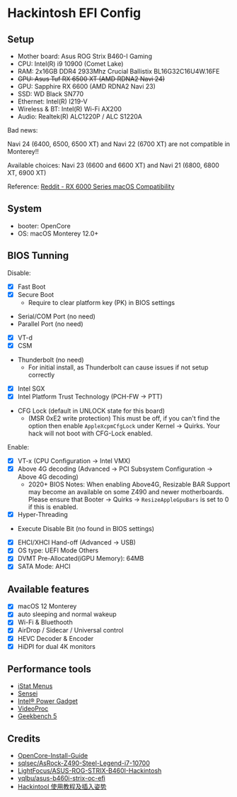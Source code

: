 # Hackintosh EFI Config

## Setup

- Mother board: Asus ROG Strix B460-I Gaming
- CPU: Intel(R) i9 10900 (Comet Lake)
- RAM: 2x16GB DDR4 2933Mhz Crucial Ballistix BL16G32C16U4W.16FE
- ~~GPU: Asus Tuf RX 6500 XT (AMD RDNA2 Navi 24)~~
- GPU: Sapphire RX 6600 (AMD RDNA2 Navi 23)
- SSD: WD Black SN770
- Ethernet: Intel(R) I219-V
- Wireless & BT: Intel(R) Wi-Fi AX200
- Audio: Realtek(R) ALC1220P / ALC S1220A

Bad news:

Navi 24 (6400, 6500, 6500 XT) and Navi 22 (6700 XT) are not compatible in
Monterey!!

Available choices: Navi 23 (6600 and 6600 XT) and Navi 21 (6800, 6800 XT, 6900
XT)

Reference:
[Reddit - RX 6000 Series macOS Compatibility](https://www.reddit.com/r/hackintosh/comments/s357a3/rx_6000_series_macos_compatibility)

## System

- booter: OpenCore
- OS: macOS Monterey 12.0+

## BIOS Tunning

Disable:

- [x] Fast Boot
- [x] Secure Boot
  - Require to clear platform key (PK) in BIOS settings
- Serial/COM Port (no need)
- Parallel Port (no need)
- [x] VT-d
- [x] CSM
- Thunderbolt (no need)
  - For initial install, as Thunderbolt can cause issues if not setup correctly
- [x] Intel SGX
- [x] Intel Platform Trust Technology (PCH-FW -> PTT)
- CFG Lock (default in UNLOCK state for this board)
  - (MSR 0xE2 write protection) This must be off, if you can't find the option
    then enable `AppleXcpmCfgLock` under Kernel -> Quirks. Your hack will not
    boot with CFG-Lock enabled.

Enable:

- [x] VT-x (CPU Configuration -> Intel VMX)
- [x] Above 4G decoding (Advanced -> PCI Subsystem Configuration -> Above 4G
      decoding)
  - 2020+ BIOS Notes: When enabling Above4G, Resizable BAR Support may become an
    available on some Z490 and newer motherboards. Please ensure that Booter ->
    Quirks -> `ResizeAppleGpuBars` is set to 0 if this is enabled.
- [x] Hyper-Threading
- Execute Disable Bit (no found in BIOS settings)
- [x] EHCI/XHCI Hand-off (Advanced -> USB)
- [x] OS type: UEFI Mode Others
- [x] DVMT Pre-Allocated(iGPU Memory): 64MB
- [x] SATA Mode: AHCI

## Available features

- [x] macOS 12 Monterey
- [x] auto sleeping and normal wakeup
- [x] Wi-Fi & Bluethooth
- [x] AirDrop / Sidecar / Universal control
- [x] HEVC Decoder & Encoder
- [x] HiDPI for dual 4K monitors

## Performance tools

- [iStat Menus](https://bjango.com/mac/istatmenus)
- [Sensei](https://sensei.app)
- [Intel® Power Gadget](https://www.intel.com/content/www/us/en/developer/articles/tool/power-gadget.html)
- [VideoProc](https://www.videoproc.com/)
- [Geekbench 5](https://www.geekbench.com/)

## Credits

- [OpenCore-Install-Guide](https://dortania.github.io/OpenCore-Install-Guide/config.plist/comet-lake.html)
- [sqlsec/AsRock-Z490-Steel-Legend-i7-10700](https://github.com/sqlsec/AsRock-Z490-Steel-Legend-i7-10700)
- [LightFocus/ASUS-ROG-STRIX-B460I-Hackintosh](https://github.com/LightFocus/ASUS-ROG-STRIX-B460I-Hackintosh)
- [yqlbu/asus-b460i-strix-oc-efi](https://github.com/yqlbu/asus-b460i-strix-oc-efi)
- [Hackintool 使用教程及插入姿势](https://blog.daliansky.net/Intel-FB-Patcher-tutorial-and-insertion-pose.html)
